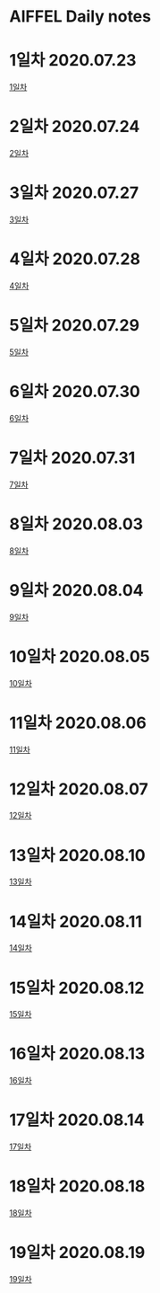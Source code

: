 AIFFEL Daily notes
=========

# 1일차 2020.07.23
[1일차](https://www.notion.so/bluecandle/AIFFEL-1-2020-07-23-28eef6bc4b544ebca6885c0600953460)

# 2일차 2020.07.24
[2일차](https://www.notion.so/bluecandle/AIFFEL-2-2020-07-24-326054b21f794065ac58cd4f70b9ba3f)

# 3일차 2020.07.27
[3일차](https://www.notion.so/bluecandle/AIFFEL-3-2020-07-27-f345447195cc43e6be6b26024cb7549a)

# 4일차 2020.07.28
[4일차](https://www.notion.so/bluecandle/AIFFEL_4-2020-07-28-e6b4be4727cd49608a5fb5fa436c14fa)

# 5일차 2020.07.29
[5일차](https://www.notion.so/bluecandle/AIFFEL_5-2020-07-29-37753e0302874da5acfa071a81e27b5c)

# 6일차 2020.07.30
[6일차](https://www.notion.so/bluecandle/AIFFE_6-2020-07-30-b3ae74b468014969a667e4d97cee7069)

# 7일차 2020.07.31
[7일차](https://www.notion.so/bluecandle/AIFFEL_7-2020-07-31-73965a729425433ab802565a887116ca)

# 8일차 2020.08.03
[8일차](https://www.notion.so/bluecandle/AIFFEL_8-2020-08-03-a29b47c70adc4983a6693a639fb3d610)

# 9일차 2020.08.04
[9일차](https://www.notion.so/bluecandle/AIFFEL_9-2020-08-04-457ca363ca63416a842fa68c0901023e)

# 10일차 2020.08.05
[10일차](https://www.notion.so/bluecandle/AIFFEL_10-2020-08-05-2207e195c1384db8a4454183363b2acb)

# 11일차 2020.08.06
[11일차](https://www.notion.so/bluecandle/AIFFEL_11-2020-08-06-1fbf9b6cf3c04287b89df092457cced7)

# 12일차 2020.08.07
[12일차](https://www.notion.so/bluecandle/AIFFEL_12-2020-08-07-e066f6e95aca45aca0baed0878450c03)

# 13일차 2020.08.10
[13일차](https://www.notion.so/bluecandle/AIFFEL_13-2020-08-10-67481fe02b7e4c2b92d1d6aaa3ee0e15)

# 14일차 2020.08.11
[14일차](https://www.notion.so/bluecandle/AIFFEL_14-2020-08-11-d30a98814aed4ab382312ea9d5efcf57)

# 15일차 2020.08.12
[15일차](https://www.notion.so/bluecandle/AIFFEL_15-2020-08-12-a2ce7a4efd784748acef4dd516753bb1)

# 16일차 2020.08.13
[16일차](https://www.notion.so/bluecandle/AIFFEL_16-2020-08-13-834ec899dc424668860f12768f1beaa8)

# 17일차 2020.08.14
[17일차](https://www.notion.so/bluecandle/AIFFEL_17-2020-08-14-f399f258e9114ab28fe2de84dc7933ec)

# 18일차 2020.08.18
[18일차](https://www.notion.so/bluecandle/AIFFEL_18-2020-08-18-bd303078f9c543aabd158f6f7aa10668)

# 19일차 2020.08.19
[19일차](https://www.notion.so/bluecandle/AIFFEL_19-2020-08-19-5a522754ce38432fbf8d8317bbe97705)